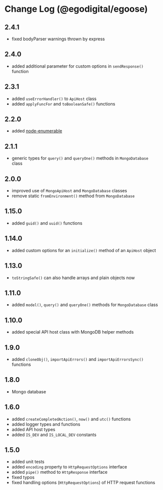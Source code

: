 # Change Log (@egodigital/egoose)

## 2.4.1

* fixed bodyParser warnings thrown by express

## 2.4.0

* added additional parameter for custom options in `sendResponse()` function

## 2.3.1

* added `useErrorHandler()` to `ApiHost` class
* added `applyFuncFor` and `toBooleanSafe()` functions

## 2.2.0

* added [node-enumerable](https://www.npmjs.com/package/node-enumerable)

## 2.1.1

* generic types for `query()` and `queryOne()` methods in `MongoDatabase` class

## 2.0.0

* improved use of `MongoApiHost` and `MongoDatabase` classes
* remove static `fromEnvironment()` method from `MongoDatabase`

## 1.15.0

* added `guid()` and `uuid()` functions

## 1.14.0

* added custom options for an `initialize()` method of an `ApiHost` object

## 1.13.0

* `toStringSafe()` can also handle arrays and plain objects now

## 1.11.0

* added `model()`, `query()` and `queryOne()` methods for `MongoDatabase` class

## 1.10.0

* added special API host class with MongoDB helper methods

## 1.9.0

* added `cloneObj()`, `importApiErrors()` and `importApiErrorsSync()` functions

## 1.8.0

* Mongo database

## 1.6.0

* added `createCompletedAction()`, `now()` and `utc()` functions
* added logger types and functions
* added API host types
* added `IS_DEV` and `IS_LOCAL_DEV` constants

## 1.5.0

* added unit tests
* added `encoding` property to `HttpRequestOptions` interface
* added `pipe()` method to `HttpResponse` interface
* fixed typos
* fixed handling options (`HttpRequestOptions`) of HTTP request functions
